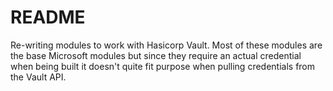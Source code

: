 # README #

Re-writing modules to work with Hasicorp Vault. Most of these modules are the base Microsoft modules but since they require an actual credential when being built it doesn't quite fit purpose when pulling credentials from the Vault API.